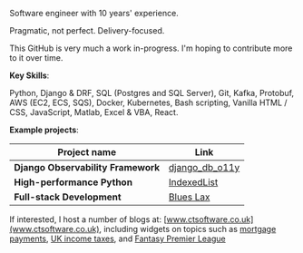 Software engineer with 10 years' experience.

Pragmatic, not perfect. Delivery-focused.

This GitHub is very much a work in-progress. I'm hoping to contribute more to it over time.

**Key Skills**:

Python, Django & DRF, SQL (Postgres and SQL Server), Git, Kafka, Protobuf, AWS (EC2, ECS, SQS), Docker, Kubernetes, Bash scripting, Vanilla HTML / CSS, JavaScript, Matlab, Excel & VBA, React.

**Example projects**:

| Project name | Link |
| ------------ | ---- |
| **Django Observability Framework** | [django_db_o11y](https://github.com/cturner91/django_db_o11y) |
| **High-performance Python** | [IndexedList](https://github.com/cturner91/IndexedList) |
| **Full-stack Development** | [Blues Lax](https://github.com/cturner91/blues-lax) |

If interested, I host a number of blogs at: [www.ctsoftware.co.uk](www.ctsoftware.co.uk), including widgets on topics such as [mortgage payments](https://www.ctsoftware.co.uk/blogs/mortgage-calculator/), [UK income taxes](https://www.ctsoftware.co.uk/blogs/uk-tax-calculator/), and [Fantasy Premier League](https://www.ctsoftware.co.uk/blogs/fpl-league-analyzer/)
